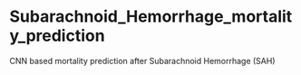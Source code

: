 # Subarachnoid_Hemorrhage_mortality_prediction
CNN based mortality prediction after Subarachnoid Hemorrhage (SAH)
